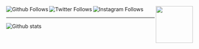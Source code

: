 <a href="https://github.com/caiiqef">
  <img align="left" alt="Github Follows" src="https://img.shields.io/github/followers/caiiqef?label=Follow&style=social" />
</a>

<a href="https://twitter.com/caiiqef">
  <img align="left" alt="Twitter Follows" src="https://img.shields.io/twitter/follow/caiiqef?label=Follow&style=social" />
</a>

<a href="https://instagram.com/caiiqef">
  <img align="left" alt="Instagram Follows" src="https://img.shields.io/instagram/follow/caiiqef?label=Follow&style=social" />
</a>

<img align='right' src='https://i.imgur.com/sv6ffPf.gif' width='100'>

<br />
<hr>

![Github stats](https://github-readme-stats.vercel.app/api?username=caiiqef&show_icons=true&hide_border=true)
